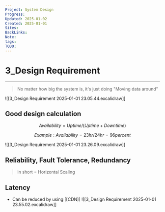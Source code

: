 ```yaml
---
Project: System Design
Progress: 
Updated: 2025-01-02
Created: 2025-01-01
Sites: 
BackLinks: 
Note: 
tags: 
TODO: 
---
```

# 3_Design Requirement
---
> No matter how big the system is, it's just doing "Moving data around"

![[3_Design Requirement 2025-01-01 23.05.44.excalidraw]]


## Good design calculation


$$
Availability = Uptime/(Uptime + Downtime)
$$

$$
Example: Availability = 23hr/24hr = 96 percent
$$

![[3_Design Requirement 2025-01-01 23.26.09.excalidraw]]


## Reliability, Fault Tolerance, Redundancy
> In short = Horizontal Scaling


## Latency
- Can be reduced by using [[CDN]]
![[3_Design Requirement 2025-01-01 23.55.02.excalidraw]]
